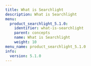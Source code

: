 ```yaml
---
title: What is Searchlight
description: What is Searchlight
menu:
  product_searchlight_5.1.0:
    identifier: what-is-searchlight
    parent: concepts
    name: What is Searchlight
    weight: 10
menu_name: product_searchlight_5.1.0
info:
  version: 5.1.0
---
```


